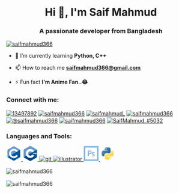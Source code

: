 <h1 align="center">Hi 👋, I'm Saif Mahmud</h1>
<h3 align="center">A passionate developer from Bangladesh</h3>

<p align="left"> <a href="https://github.com/ryo-ma/github-profile-trophy"><img src="https://github-profile-trophy.vercel.app/?username=saifmahmud366" alt="saifmahmud366" /></a> </p>

- 🌱 I’m currently learning **Python, C++**

- 📫 How to reach me **saifmahmud366@gmail.com**

- ⚡ Fun fact **I'm Anime Fan..😂**

<h3 align="left">Connect with me:</h3>
<p align="left">
<a href="https://stackoverflow.com/users/13497892" target="blank"><img align="center" src="https://raw.githubusercontent.com/rahuldkjain/github-profile-readme-generator/master/src/images/icons/Social/stack-overflow.svg" alt="13497892" height="30" width="40" /></a>
<a href="https://fb.com/saifmahmud366" target="blank"><img align="center" src="https://raw.githubusercontent.com/rahuldkjain/github-profile-readme-generator/master/src/images/icons/Social/facebook.svg" alt="saifmahmud366" height="30" width="40" /></a>
<a href="https://instagram.com/saifmahmud_" target="blank"><img align="center" src="https://raw.githubusercontent.com/rahuldkjain/github-profile-readme-generator/master/src/images/icons/Social/instagram.svg" alt="saifmahmud_" height="30" width="40" /></a>
<a href="https://www.hackerrank.com/saifmahmud366" target="blank"><img align="center" src="https://raw.githubusercontent.com/rahuldkjain/github-profile-readme-generator/master/src/images/icons/Social/hackerrank.svg" alt="saifmahmud366" height="30" width="40" /></a>
<a href="https://www.hackerearth.com/@saifmahmud366" target="blank"><img align="center" src="https://raw.githubusercontent.com/rahuldkjain/github-profile-readme-generator/master/src/images/icons/Social/hackerearth.svg" alt="@saifmahmud366" height="30" width="40" /></a>
<a href="https://auth.geeksforgeeks.org/user/saifmahmud366" target="blank"><img align="center" src="https://raw.githubusercontent.com/rahuldkjain/github-profile-readme-generator/master/src/images/icons/Social/geeks-for-geeks.svg" alt="saifmahmud366" height="30" width="40" /></a>
<a href="https://discord.gg/SaifMahmud_#5032" target="blank"><img align="center" src="https://raw.githubusercontent.com/rahuldkjain/github-profile-readme-generator/master/src/images/icons/Social/discord.svg" alt="SaifMahmud_#5032" height="30" width="40" /></a>
</p>

<h3 align="left">Languages and Tools:</h3>
<p align="left"> <a href="https://www.cprogramming.com/" target="_blank" rel="noreferrer"> <img src="https://raw.githubusercontent.com/devicons/devicon/master/icons/c/c-original.svg" alt="c" width="40" height="40"/> </a> <a href="https://www.w3schools.com/cpp/" target="_blank" rel="noreferrer"> <img src="https://raw.githubusercontent.com/devicons/devicon/master/icons/cplusplus/cplusplus-original.svg" alt="cplusplus" width="40" height="40"/> </a> <a href="https://git-scm.com/" target="_blank" rel="noreferrer"> <img src="https://www.vectorlogo.zone/logos/git-scm/git-scm-icon.svg" alt="git" width="40" height="40"/> </a> <a href="https://www.adobe.com/in/products/illustrator.html" target="_blank" rel="noreferrer"> <img src="https://www.vectorlogo.zone/logos/adobe_illustrator/adobe_illustrator-icon.svg" alt="illustrator" width="40" height="40"/> </a> <a href="https://www.photoshop.com/en" target="_blank" rel="noreferrer"> <img src="https://raw.githubusercontent.com/devicons/devicon/master/icons/photoshop/photoshop-line.svg" alt="photoshop" width="40" height="40"/> </a> <a href="https://www.python.org" target="_blank" rel="noreferrer"> <img src="https://raw.githubusercontent.com/devicons/devicon/master/icons/python/python-original.svg" alt="python" width="40" height="40"/> </a> </p>

<p><img align="center" src="https://github-readme-stats.vercel.app/api/top-langs?username=saifmahmud366&show_icons=true&locale=en&layout=compact" alt="saifmahmud366" /></p>

<p><img align="center" src="https://github-readme-streak-stats.herokuapp.com/?user=saifmahmud366&" alt="saifmahmud366" /></p>
